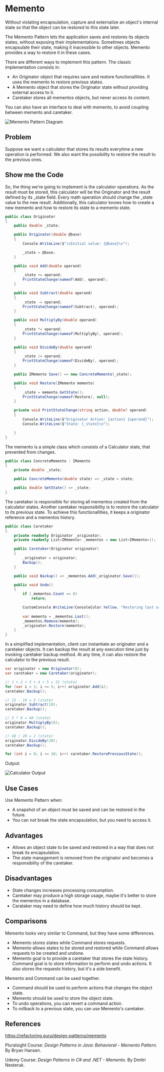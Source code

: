 # Memento

Without violating encapsulation, capture and externalize an object's internal state so that the object can be restored to this state later.

The Memento Pattern lets the application saves and restores its objects states, without exposing their implementations. Sometimes objects encapsulate their state, making it inacessible to other objects. Memento provides a way to restore it in these cases.

There are different ways to implement this pattern. The classic implementation consists in:

- An Originator object that requires save and restore functionallities. It uses the memento to restore previous states.
- A Memento object that stores the Originator state without providing external access to it.
- Caretaker stores all mementos objects, but never access its content.

You can also have an interface to deal with memento, to avoid coupling between memento and caretaker.

![Memento Pattern Diagram](Images/MementoPatternDiagram.png)

## Problem

Suppose we want a calculator that stores its results everytime a new operation is performed. We also want the possibility to restore the result to the previous ones.

## Show me the Code

So, the thing we're going to implement is the calculator operations. As the result must be stored, this calculator will be the Originator and the result defined by its _state field. Every math operation should change the _state value to the new result. Additionally, this calculator knows how to create a new memento and how to restore its state to a memento state.

```csharp
public class Originator
{
    public double _state;

    public Originator(double @base)
    {
        Console.WriteLine($"\nInitial value: {@base}\n");

        _state = @base;
    }

    public void Add(double operand)
    {
        _state += operand;
        PrintStateChange(nameof(Add), operand);
    }

    public void Subtract(double operand)
    {
        _state -= operand;
        PrintStateChange(nameof(Subtract), operand);
    }

    public void MultiplyBy(double operand)
    {
        _state *= operand;
        PrintStateChange(nameof(MultiplyBy), operand);
    }

    public void DivideBy(double operand)
    {
        _state /= operand;
        PrintStateChange(nameof(DivideBy), operand);
    }

    public IMemento Save() => new ConcreteMemento(_state);

    public void Restore(IMemento memento)
    {
        _state = memento.GetState();
        PrintStateChange(nameof(Restore), null);
    }

    private void PrintStateChange(string action, double? operand)
    {
        Console.WriteLine($"Originator Action: {action} {operand}");
        Console.WriteLine($"State: {_state}\n");

    }
}
```

The memento is a simple class which consists of a Calculator state, that prevented from changes.
 
```csharp
public class ConcreteMemento : IMemento
{
    private double _state;

    public ConcreteMemento(double state) => _state = state;

    public double GetState() => _state;
}
```

The caretaker is responsible for storing all mementos created from the calculator states. Another caretaker responsibility is to restore the calculator to its previous state. To achieve this functionallities, it keeps a originator reference and a mementos history.

```csharp
public class Caretaker
{
    private readonly Originator _originator;
    private readonly List<IMemento> _mementos = new List<IMemento>();

    public Caretaker(Originator originator)
    {
        _originator = originator;
        Backup();
    }

    public void Backup() => _mementos.Add(_originator.Save());

    public void Undo()
    {
        if (_mementos.Count == 0)
            return;

        CustomConsole.WriteLine(ConsoleColor.Yellow, "Restoring last saved state.");
    
        var memento = _mementos.Last();
        _mementos.Remove(memento);
        _originator.Restore(memento);
    }
}
```

In a simplified implementation, client can instantiate an originator and a caretaker objects. It can backup the result at any execution time just by invoking caretaker backup method. At any time, it can also restore the calculator to the previous result.

```csharp
var originator = new Originator(0);
var caretaker = new Caretaker(originator);

// 1 + 2 + 3 + 4 + 5 = 15 (state)
for (var i = 1; i <= 5; i++) originator.Add(i);
caretaker.Backup();

// 15 - 10 = 5 (state)
originator.Subtract(10);
caretaker.Backup();

// 5 * 8 = 40 (state)
originator.MultiplyBy(8);
caretaker.Backup();

// 40 / 20 = 2 (state)
originator.DivideBy(20);
caretaker.Backup();

for (int i = 0; i <= 10; i++) caretaker.RestorePreviousState();
```

Output:

![Calculator Output](Images/CalculatorExampleOutput.png)

## Use Cases

Use Memento Pattern when:

- A snapshot of an object must be saved and can be restored in the future.
- You can not break the state encapsulation, but you need to access it.

## Advantages

- Allows an object state to be saved and restored in a way that does not break its encapsulation.
- The state management is removed from the originator and becomes a responsibility of the caretaker.

## Disadvantages

- State changes increases processing consumption.
- Caretaker may produce a high storage usage, maybe it's better to store the mementos in a database.
- Carataker may need to define how much history should be kept.

## Comparisons

Memento looks very similar to Command, but they have some differences.
- Memento stores states while Command stores requests.
- Memento allows states to be stored and restored while Command allows requests to be created and undone.
- Memento goal is to provide a caretaker that stores the state history. Command goal is to store information to perform and undo actions. It also stores the requests history, but it's a side benefit.

Memento and Command can be used together. 
- Command should be used to perform actions that changes the object state. 
- Memento should be used to store the object state.
- To undo operations, you can revert a command action.
- To rollback to a previous state, you can use Memento's caretaker.

## References

https://refactoring.guru/design-patterns/memento

Pluralsight Course: *Design Patterns in Java: Behavioral - Memento Pattern*. By Bryan Hansen.

Udemy Course: *Design Patterns in C# and .NET - Memento*. By Dmitri Nesteruk.